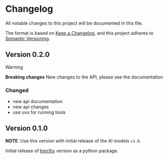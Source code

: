 # Changelog

All notable changes to this project will be documented in this file.

The format is based on [Keep a Changelog][],
and this project adheres to [Semantic Versioning][].

[keep a changelog]: https://keepachangelog.com/en/1.0.0/
[semantic versioning]: https://semver.org/spec/v2.0.0.html

## Version 0.2.0

> [!WARNING]  
> **Breaking changes**
> New changes to the API, please see the documentation

### Changed

- new api documentation
- new api changes
- use uvx for running tools

## Version 0.1.0

**NOTE**: Use this version with initial release of the AI models `v1.0`.

Initial release of [biorXiv](https://www.biorxiv.org/content/10.1101/2024.02.16.580649v1)
version as a python package.